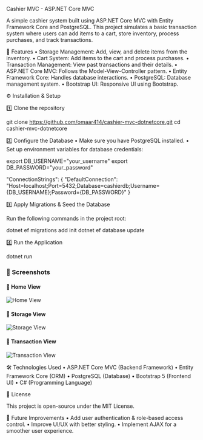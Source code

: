 Cashier MVC - ASP.NET Core MVC

A simple cashier system built using ASP.NET Core MVC with Entity Framework Core and PostgreSQL. This project simulates a basic transaction system where users can add items to a cart, store inventory, process purchases, and track transactions.

🚀 Features
	•	Storage Management: Add, view, and delete items from the inventory.
	•	Cart System: Add items to the cart and process purchases.
	•	Transaction Management: View past transactions and their details.
	•	ASP.NET Core MVC: Follows the Model-View-Controller pattern.
	•	Entity Framework Core: Handles database interactions.
	•	PostgreSQL: Database management system.
	•	Bootstrap UI: Responsive UI using Bootstrap.


⚙️ Installation & Setup

1️⃣ Clone the repository

git clone https://github.com/omaar414/cashier-mvc-dotnetcore.git
cd cashier-mvc-dotnetcore

2️⃣ Configure the Database
	•	Make sure you have PostgreSQL installed.
	•	Set up environment variables for database credentials:

export DB_USERNAME="your_username"
export DB_PASSWORD="your_password"


"ConnectionStrings": {
  "DefaultConnection": "Host=localhost;Port=5432;Database=cashierdb;Username={DB_USERNAME};Password={DB_PASSWORD}"
}



3️⃣ Apply Migrations & Seed the Database

Run the following commands in the project root:

dotnet ef migrations add init
dotnet ef database update

4️⃣ Run the Application

dotnet run


### 📸 Screenshots

#### 📍 Home View
![Home View](https://github.com/user-attachments/assets/5ec68341-9469-4db9-b875-68d0a9a0e705)

#### 📍 Storage View
![Storage View](https://github.com/user-attachments/assets/68919dcc-38b4-468d-b81b-72f23a22272d)

#### 📍 Transaction View
![Transaction View](https://github.com/user-attachments/assets/fec3148e-a24c-4a6b-997b-9e74e0ee6337)


🛠 Technologies Used
	•	ASP.NET Core MVC (Backend Framework)
	•	Entity Framework Core (ORM)
	•	PostgreSQL (Database)
	•	Bootstrap 5 (Frontend UI)
	•	C# (Programming Language)

📜 License

This project is open-source under the MIT License.

📌 Future Improvements
	•	Add user authentication & role-based access control.
	•	Improve UI/UX with better styling.
	•	Implement AJAX for a smoother user experience.


